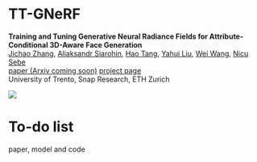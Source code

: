 # TT-GNeRF
**Training and Tuning Generative Neural Radiance Fields for Attribute-Conditional 3D-Aware Face Generation**  
[Jichao Zhang](https://zihangjiang.github.io/), [Aliaksandr Siarohin](https://scholar.google.com/citations?user=uMl5-k4AAAAJ&hl=en), [Hao Tang](https://scholar.google.com/citations?user=9zJkeEMAAAAJ&hl=en), [Yahui Liu](https://scholar.google.com/citations?hl=en&user=P8qd0rEAAAAJ), 
[Wei Wang](https://weiwangtrento.github.io/), [Nicu Sebe](http://disi.unitn.it/~sebe/) <br>
[paper (Arxiv coming soon)]() [project page](https://zhangqianhui.github.io/TT-GNeRF/) <br>
University of Trento, Snap Research, ETH Zurich

![](./imgs/teaser_opti.gif)




# To-do list

paper, model and code
